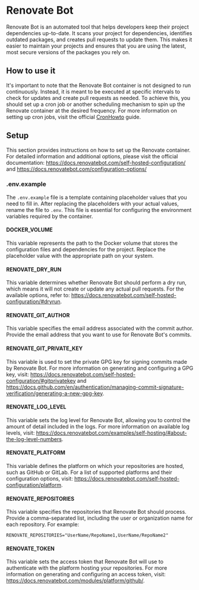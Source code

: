 # Renovate Bot

Renovate Bot is an automated tool that helps developers keep their project dependencies up-to-date. It scans your project for dependencies, identifies outdated packages, and creates pull requests to update them. This makes it easier to maintain your projects and ensures that you are using the latest, most secure versions of the packages you rely on.

## How to use it

It's important to note that the Renovate Bot container is not designed to run continuously. Instead, it is meant to be executed at specific intervals to check for updates and create pull requests as needed. To achieve this, you should set up a cron job or another scheduling mechanism to spin up the Renovate container at the desired frequency. For more information on setting up cron jobs, visit the official [CronHowto](https://help.ubuntu.com/community/CronHowto) guide.

## Setup

This section provides instructions on how to set up the Renovate container. For detailed information and additional options, please visit the official documentation: https://docs.renovatebot.com/self-hosted-configuration/ and https://docs.renovatebot.com/configuration-options/

### .env.example

The `.env.example` file is a template containing placeholder values that you need to fill in. After replacing the placeholders with your actual values, rename the file to `.env`. This file is essential for configuring the environment variables required by the container.

#### DOCKER_VOLUME

This variable represents the path to the Docker volume that stores the configuration files and dependencies for the project. Replace the placeholder value with the appropriate path on your system.

#### RENOVATE_DRY_RUN

This variable determines whether Renovate Bot should perform a dry run, which means it will not create or update any actual pull requests. For the available options, refer to: https://docs.renovatebot.com/self-hosted-configuration/#dryrun.

#### RENOVATE_GIT_AUTHOR

This variable specifies the email address associated with the commit author. Provide the email address that you want to use for Renovate Bot's commits.

#### RENOVATE_GIT_PRIVATE_KEY

This variable is used to set the private GPG key for signing commits made by Renovate Bot. For more information on generating and configuring a GPG key, visit: https://docs.renovatebot.com/self-hosted-configuration/#gitprivatekey and https://docs.github.com/en/authentication/managing-commit-signature-verification/generating-a-new-gpg-key.

#### RENOVATE_LOG_LEVEL

This variable sets the log level for Renovate Bot, allowing you to control the amount of detail included in the logs. For more information on available log levels, visit: https://docs.renovatebot.com/examples/self-hosting/#about-the-log-level-numbers.

#### RENOVATE_PLATFORM

This variable defines the platform on which your repositories are hosted, such as GitHub or GitLab. For a list of supported platforms and their configuration options, visit: https://docs.renovatebot.com/self-hosted-configuration/platform.

#### RENOVATE_REPOSITORIES

This variable specifies the repositories that Renovate Bot should process. Provide a comma-separated list, including the user or organization name for each repository. For example:

```
RENOVATE_REPOSITORIES="UserName/RepoName1,UserName/RepoName2"
```

#### RENOVATE_TOKEN

This variable sets the access token that Renovate Bot will use to authenticate with the platform hosting your repositories. For more information on generating and configuring an access token, visit: https://docs.renovatebot.com/modules/platform/github/.
